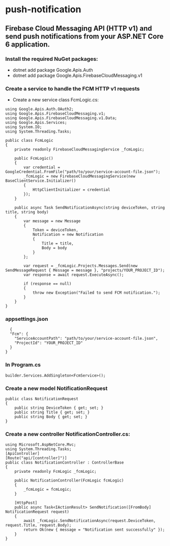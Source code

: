 # push-notification 
## Firebase Cloud Messaging API (HTTP v1) and send push notifications from your ASP.NET Core 6 application.

### Install the required NuGet packages:
- dotnet add package Google.Apis.Auth
- dotnet add package Google.Apis.FirebaseCloudMessaging.v1
### Create a service to handle the FCM HTTP v1 requests
- Create a new service class FcmLogic.cs:
```
using Google.Apis.Auth.OAuth2;
using Google.Apis.FirebaseCloudMessaging.v1;
using Google.Apis.FirebaseCloudMessaging.v1.Data;
using Google.Apis.Services;
using System.IO;
using System.Threading.Tasks;

public class FcmLogic
{
    private readonly FirebaseCloudMessagingService _fcmLogic;

    public FcmLogic()
    {
        var credential = GoogleCredential.FromFile("path/to/your/service-account-file.json");
        _fcmLogic = new FirebaseCloudMessagingService(new BaseClientService.Initializer()
        {
            HttpClientInitializer = credential
        });
    }

    public async Task SendNotificationAsync(string deviceToken, string title, string body)
    {
        var message = new Message
        {
            Token = deviceToken,
            Notification = new Notification
            {
                Title = title,
                Body = body
            }
        };

        var request = _fcmLogic.Projects.Messages.Send(new SendMessageRequest { Message = message }, "projects/YOUR_PROJECT_ID");
        var response = await request.ExecuteAsync();

        if (response == null)
        {
            throw new Exception("Failed to send FCM notification.");
        }
    }
}
```
### appsettings.json
```
  {
  "Fcm": {
    "ServiceAccountPath": "path/to/your/service-account-file.json",
    "ProjectId": "YOUR_PROJECT_ID"
  }
}
```
### In Program.cs 
```
builder.Services.AddSingleton<FcmService>();
```
### Create a new model NotificationRequest
```
public class NotificationRequest
{
    public string DeviceToken { get; set; }
    public string Title { get; set; }
    public string Body { get; set; }
}
```
### Create a new controller NotificationController.cs:
```
using Microsoft.AspNetCore.Mvc;
using System.Threading.Tasks;
[ApiController]
[Route("api/[controller]")]
public class NotificationController : ControllerBase
{
    private readonly FcmLogic _fcmLogic;

    public NotificationController(FcmLogic fcmLogic)
    {
        _fcmLogic = fcmLogic;
    }

    [HttpPost]
    public async Task<IActionResult> SendNotification([FromBody] NotificationRequest request)
    {
        await _fcmLogic.SendNotificationAsync(request.DeviceToken, request.Title, request.Body);
        return Ok(new { message = "Notification sent successfully" });
    }
}
```
